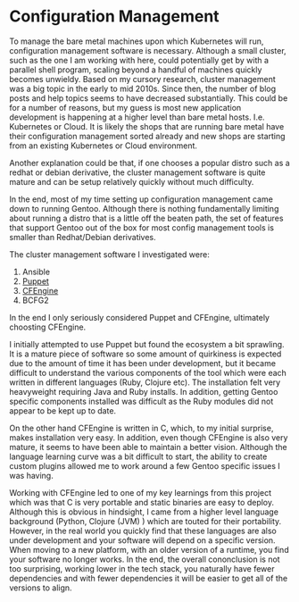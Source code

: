 # Configuration Management

To manage the bare metal machines upon which Kubernetes will run, configuration management software is necessary. Although a small cluster, such as the one I am working with here, could potentially get by with a parallel shell program, scaling beyond a handful of machines quickly becomes unwieldy. Based on my cursory research, cluster management was a big topic in the early to mid 2010s. Since then, the number of blog posts and help topics seems to have decreased substantially. This could be for a number of reasons, but my guess is most new application development is happening at a higher level than bare metal hosts. I.e. Kubernetes or Cloud. It is likely the shops that are running bare metal have their configuration management sorted already and new shops are starting from an existing Kubernetes or Cloud environment.

Another explanation could be that, if one chooses a popular distro such as a redhat or debian derivative, the cluster management software is quite mature and can be setup relatively quickly without much difficulty.

In the end, most of my time setting up configuration management came down to running Gentoo. Although there is nothing fundamentally limiting about running a distro that is a little off the beaten path, the set of features that support Gentoo out of the box for most config management tools is smaller than Redhat/Debian derivatives.

The cluster management software I investigated were:

1. Ansible
2. [Puppet](Puppet.md)
3. [CFEngine](CFengine.md)
4. BCFG2

In the end I only seriously considered Puppet and CFEngine, ultimately choosting CFEngine.

I initially attempted to use Puppet but found the ecosystem a bit sprawling. It is a mature piece of software so some amount of quirkiness is expected due to the amount of time it has been under development, but it became difficult to understand the various components of the tool which were each written in different languages (Ruby, Clojure etc). The installation felt very heavyweight requiring Java and Ruby installs. In addition, getting Gentoo specific components installed was difficult as the Ruby modules did not appear to be kept up to date.

On the other hand CFEngine is written in C, which, to my initial surprise, makes installation very easy. In addition, even though CFEngine is also very mature, it seems to have been able to maintain a better vision. Although the language learning curve was a bit difficult to start, the ability to create custom plugins allowed me to work around a few Gentoo specific issues I was having.


Working with CFEngine led to one of my key learnings from this project which was that C is very portable and static binaries are easy to deploy. Although this is obvious in hindsight, I came from a higher level language background (Python, Clojure (JVM) ) which are touted for their portability. However, in the real world you quickly find that these languages are also under development and your software will depend on a specific version. When moving to a new platform, with an older version of a runtime, you find your software no longer works. In the end, the overall cononclusion is not too surprising, working lower in the tech stack, you naturally have fewer dependencies and with fewer dependencies it will be easier to get all of the versions to align.


